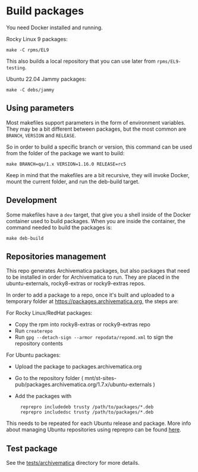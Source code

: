 # Build packages

You need Docker installed and running.

Rocky Linux 9 packages:

    make -C rpms/EL9

This also builds a local repository that you can use later from `rpms/EL9-testing`.

Ubuntu 22.04 Jammy packages:

    make -C debs/jammy

## Using parameters

Most makefiles support parameters in the form of environment variables. They
may be a bit different between packages, but the most common are `BRANCH`,
`VERSION` and `RELEASE`.

So in order to build a specific branch or version, this command can be used from
the folder of the package we want to build:

    make BRANCH=qa/1.x VERSION=1.16.0 RELEASE=rc5

Keep in mind that the makefiles are a bit recursive, they will invoke Docker,
mount the current folder, and run the deb-build target.

## Development

Some makefiles have a `dev` target, that give you a shell inside of the Docker
container used to build packages. When you are inside the container, the command
needed to build the packages is:

    make deb-build

## Repositories management

This repo generates Archivematica packages, but also packages that need to be
installed in order for Archivematica to run. They are placed in the
ubuntu-externals, rocky8-extras or rocky9-extras repos.

In order to add a package to a repo, once it's built and uploaded to a temporary
folder at <https://packages.archivematica.org>, the steps are:

For Rocky Linux/RedHat packages:

- Copy the rpm into rocky8-extras or rocky9-extras repo
- Run `createrepo`
- Run `gpg --detach-sign --armor repodata/repomd.xml` to sign the
repository contents

For Ubuntu packages:

- Upload the package to packages.archivematica.org
- Go to the repository folder
( mnt/st-sites-pub/packages.archivematica.org/1.7.x/ubuntu-externals )
- Add the packages with

        reprepro includedeb trusty /path/to/packages/*.deb
        reprepro includedsc trusty /path/to/packages/*.deb

This needs to be repeated for each Ubuntu release and package. More info about
managing Ubuntu repositories using reprepro can be found
[here](https://wiki.archivematica.org/Release_Process#Build_deb.2Frpm_packages).

## Test package

See the [tests/archivematica](tests/archivematica) directory for more details.
